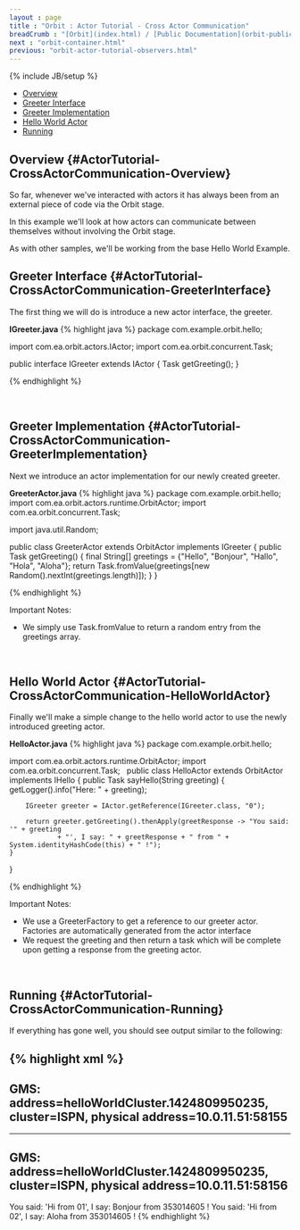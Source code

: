 ```yaml
---
layout : page
title : "Orbit : Actor Tutorial - Cross Actor Communication"
breadCrumb : "[Orbit](index.html) / [Public Documentation](orbit-public-documentation.html) / [Actors](orbit-actors.html) / [Actor Tutorials](orbit-actor-tutorials.html)"
next : "orbit-container.html"
previous: "orbit-actor-tutorial-observers.html"
---
```

{% include JB/setup %}



-  [Overview](#ActorTutorial-CrossActorCommunication-Overview)
-  [Greeter Interface](#ActorTutorial-CrossActorCommunication-GreeterInterface)
-  [Greeter Implementation](#ActorTutorial-CrossActorCommunication-GreeterImplementation)
-  [Hello World Actor](#ActorTutorial-CrossActorCommunication-HelloWorldActor)
-  [Running](#ActorTutorial-CrossActorCommunication-Running)



Overview {#ActorTutorial-CrossActorCommunication-Overview}
----------


So far, whenever we've interacted with actors it has always been from an external piece of code via the Orbit stage.


In this example we'll look at how actors can communicate between themselves without involving the Orbit stage.


As with other samples, we'll be working from the base Hello World Example.




Greeter Interface {#ActorTutorial-CrossActorCommunication-GreeterInterface}
----------


The first thing we will do is introduce a new actor interface, the greeter.

**IGreeter.java** 
{% highlight java %}
package com.example.orbit.hello;
 

import com.ea.orbit.actors.IActor;
import com.ea.orbit.concurrent.Task;

public interface IGreeter extends IActor
{
    Task<String> getGreeting();
}

{% endhighlight %}

 


Greeter Implementation {#ActorTutorial-CrossActorCommunication-GreeterImplementation}
----------


Next we introduce an actor implementation for our newly created greeter.

**GreeterActor.java** 
{% highlight java %}
package com.example.orbit.hello;
 
import com.ea.orbit.actors.runtime.OrbitActor;
import com.ea.orbit.concurrent.Task;

import java.util.Random;

public class GreeterActor extends OrbitActor implements IGreeter
{
    public Task<String> getGreeting()
    {
        final String[] greetings = {"Hello", "Bonjour", "Hallo", "Hola", "Aloha"};
        return Task.fromValue(greetings[new Random().nextInt(greetings.length)]);
    }
}

{% endhighlight %}

Important Notes:


-  We simply use Task.fromValue to return a random entry from the greetings array.

 


Hello World Actor {#ActorTutorial-CrossActorCommunication-HelloWorldActor}
----------


Finally we'll make a simple change to the hello world actor to use the newly introduced greeting actor.

**HelloActor.java** 
{% highlight java %}
package com.example.orbit.hello;

import com.ea.orbit.actors.runtime.OrbitActor;
import com.ea.orbit.concurrent.Task;
 
public class HelloActor extends OrbitActor implements IHello
{
    public Task<String> sayHello(String greeting)
    {
        getLogger().info("Here: " + greeting);

        IGreeter greeter = IActor.getReference(IGreeter.class, "0");

        return greeter.getGreeting().thenApply(greetResponse -> "You said: '" + greeting
                + "', I say: " + greetResponse + " from " + System.identityHashCode(this) + " !");
    }
}

{% endhighlight %}

Important Notes:


-  We use a GreeterFactory to get a reference to our greeter actor. Factories are automatically generated from the actor interface
-  We request the greeting and then return a task which will be complete upon getting a response from the greeting actor.

 


Running {#ActorTutorial-CrossActorCommunication-Running}
----------


If everything has gone well, you should see output similar to the following:


{% highlight xml %}
-------------------------------------------------------------------
GMS: address=helloWorldCluster.1424809950235, cluster=ISPN, physical address=10.0.11.51:58155
-------------------------------------------------------------------
-------------------------------------------------------------------
GMS: address=helloWorldCluster.1424809950235, cluster=ISPN, physical address=10.0.11.51:58156
-------------------------------------------------------------------
You said: 'Hi from 01', I say: Bonjour from 353014605 !
You said: 'Hi from 02', I say: Aloha from 353014605 !
{% endhighlight %}
